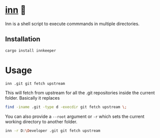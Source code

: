 # [inn] 🍺

Inn is a shell script to execute commmands in multiple directories.

[inn]: https://crates.io/crates/innkeeper

## Installation

```sh
cargo install innkeeper
```

# Usage

```sh
inn .git git fetch upstream
```

This will fetch from upstream for all the .git repositories inside the current
folder. Basically it replaces

```sh
find -iname .git -type d -execdir git fetch upstream \;
```

You can also provide a `--root` argument or `-r` which sets the current working
directory to another folder.

```sh
inn -r D:\Developer .git git fetch upstream
```

